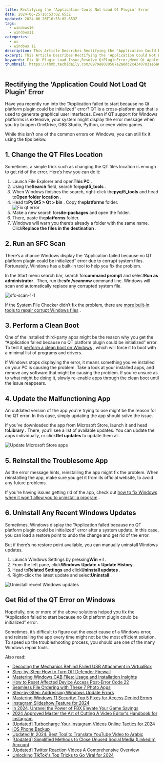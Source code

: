 ```yaml
---
title: Rectifying the 'Application Could Not Load Qt Plugin' Error
date: 2024-06-25T16:53:02.653Z
updated: 2024-06-26T16:53:02.653Z
tags:
  - windows10
  - windows11
categories:
  - os
  - windows 11
description: This Article Describes Rectifying the 'Application Could Not Load Qt Plugin' Error
excerpt: This Article Describes Rectifying the 'Application Could Not Load Qt Plugin' Error
keywords: Fix Qt Plugin Load Issue,Resolve QtPluginError,Mend Qt Applet Loading Problem,Stop Qt Plugin Failure,Correct Qt Plugin Error,Solve Qt Plugin Not Found,Overcome Qt Plugin Error
thumbnail: https://thmb.techidaily.com/8979e8080587e2a8dc2c43407031e5a8747618e7ac4eca2f3b40cffb1bdf15c9.jpg
---
```


## Rectifying the 'Application Could Not Load Qt Plugin' Error

 Have you recently run into the “Application failed to start because no Qt platform plugin could be initialized” error? QT is a cross-platform app that is used to generate graphical user interfaces. Even if QT support for Windows platforms is extensive, your system might display the error message when you try to open OneDrive, OBS Studio, Python, or even video games.

 While this isn’t one of the common errors on Windows, you can still fix it using the tips below.

## 1\. Change the QT Files Location

 Sometimes, a simple trick such as changing the QT files location is enough to get rid of the error. Here’s how you can do it:

1. Launch File Explorer and open**This PC** .
2. Using the**Search** field, search for**pyqt5\_tools** .
3. When Windows finishes the search, right-click the**pyqt5\_tools** and head to**Open folder location** .
4. Head to**PyQt5 > Qt > bin** . Copy the**platforms** folder.  
![Fix qt error](https://static1.makeuseofimages.com/wordpress/wp-content/uploads/2023/01/platforms-folder-1.jpg)
5. Make a new search for**site-packages** and open the folder.
6. There, paste the**platforms** folder.
7. Windows will warn you there’s already a folder with the same name. Click**Replace the files in the destination** .

## 2\. Run an SFC Scan

 There’s a chance Windows display the “Application failed because no QT platform plugin could be initialized” error due to corrupt system files. Fortunately, Windows has a built-in tool to help you fix the problem.

 In the Start menu search bar, search for**command prompt** and select**Run as administrator** . Then, run the**sfc /scannow** command line. Windows will scan and automatically replace any corrupted system file.

![sfc-scan-1-1](https://static1.makeuseofimages.com/wordpress/wp-content/uploads/2023/01/sfc-scan-1-1.jpg)

 If the System File Checker didn’t fix the problem, there are [more built-in tools to repair corrupt Windows files](https://www.makeuseof.com/windows-built-in-repair-tools/) .

## 3\. Perform a Clean Boot

 One of the installed third-party apps might be the reason why you get the “Application failed because no QT platform plugin could be initialized” error. To test it,[perform a clean boot on Windows](https://www.makeuseof.com/clean-boot-windows-11/) , which will force it to boot with a minimal list of programs and drivers.

 If Windows stops displaying the error, it means something you've installed on your PC is causing the problem. Take a look at your installed apps, and remove any software that might be causing the problem. If you're unsure as to what might be doing it, slowly re-enable apps through the clean boot until the issue reappears.

## 4\. Update the Malfunctioning App

 An outdated version of the app you're trying to use might be the reason for the QT error. In this case, simply updating the app should solve the issue.

 If you’ve downloaded the app from Microsoft Store, launch it and head to**Library** . There, you’ll see a list of available updates. You can update the apps individually, or click**Get updates** to update them all.

![Update Microsoft Store apps](https://static1.makeuseofimages.com/wordpress/wp-content/uploads/2023/01/mcirosoft-store-1.jpg)

## 5\. Reinstall the Troublesome App

 As the error message hints, reinstalling the app might fix the problem. When reinstalling the app, make sure you get it from its official website, to avoid any future problems.

 If you're having issues getting rid of the app, check out [how to fix Windows when it won't allow you to uninstall a program](https://www.makeuseof.com/windows-cant-uninstall-program-fix/) .

## 6\. Uninstall Any Recent Windows Updates

 Sometimes, Windows display the “Application failed because no QT platform plugin could be initialized” error after a system update. In this case, you can load a restore point to undo the change and get rid of the error.

 But if there’s no restore point available, you can manually uninstall Windows updates.

1. Launch Windows Settings by pressing**Win + I** .
2. From the left pane, click**Windows Update > Update History** .
3. Head to**Related Settings** and click**Uninstall updates** .
4. Right-click the latest update and select**Uninstall** .

![Uninstall recent Windows updates](https://static1.makeuseofimages.com/wordpress/wp-content/uploads/2023/01/uninstall-updates-1.jpg)

## Get Rid of the QT Error on Windows

 Hopefully, one or more of the above solutions helped you fix the “Application failed to start because no Qt platform plugin could be initialized” error.

 Sometimes, it’s difficult to figure out the exact cause of a Windows error, and reinstalling the app every time might not be the most efficient solution. To speed up the troubleshooting process, you should use one of the many Windows repair tools.


<ins class="adsbygoogle"
     style="display:block"
     data-ad-format="autorelaxed"
     data-ad-client="ca-pub-7571918770474297"
     data-ad-slot="1223367746"></ins>



<ins class="adsbygoogle"
     style="display:block"
     data-ad-client="ca-pub-7571918770474297"
     data-ad-slot="8358498916"
     data-ad-format="auto"
     data-full-width-responsive="true"></ins>

<span class="atpl-alsoreadstyle">Also read:</span>
<div><ul>
<li><a href="https://win11-tips.techidaily.com/decoding-the-mechanics-behind-failed-usb-attachment-in-virtualbox/"><u>Decoding the Mechanics Behind Failed USB Attachment in VirtualBox</u></a></li>
<li><a href="https://win11-tips.techidaily.com/step-by-step-how-to-turn-off-defender-firewall/"><u>Step-by-Step: How to Turn Off Defender Firewall</u></a></li>
<li><a href="https://win11-tips.techidaily.com/mastering-windows-cab-files-usage-and-installation-insights/"><u>Mastering Windows CAB Files: Usage and Installation Insights</u></a></li>
<li><a href="https://win11-tips.techidaily.com/how-to-reset-affected-device-access-post-error-code-22/"><u>How to Reset Affected Device Access Post-Error Code 22</u></a></li>
<li><a href="https://win11-tips.techidaily.com/seamless-file-ordering-with-these-7-photo-apps/"><u>Seamless File Ordering with These 7 Photo Apps</u></a></li>
<li><a href="https://win11-tips.techidaily.com/step-by-step-addressing-windows-update-errors/"><u>Step-by-Step: Addressing Windows Update Errors</u></a></li>
<li><a href="https://win11-tips.techidaily.com/mastering-windows-11-security-top-5-fixes-for-access-denied-errors/"><u>Mastering Windows 11 Security: Top 5 Fixes for Access Denied Errors</u></a></li>
<li><a href="https://instagram-clips.techidaily.com/instagram-slideshow-feature-for-2024/"><u>Instagram Slideshow Feature for 2024</u></a></li>
<li><a href="https://screen-video-capture.techidaily.com/in-2024-unravel-the-power-of-fbx-elevate-your-game-savings/"><u>In 2024, Unravel the Power of FBX  Elevate Your Game Savings</u></a></li>
<li><a href="https://instagram-video-recordings.techidaily.com/2024-approved-master-the-art-of-cutting-a-video-editors-handbook-for-instagram/"><u>2024 Approved  Master the Art of Cutting  A Video Editor's Handbook for Instagram</u></a></li>
<li><a href="https://instagram-clips.techidaily.com/updated-turbocharge-your-instagram-videos-online-tactics-for-2024/"><u>[Updated] Turbocharge Your Instagram Videos  Online Tactics for 2024</u></a></li>
<li><a href="https://tools.techidaily.com/wondershare/drfone/iphone-backup-and-restore/"><u>iOS Phone Backup</u></a></li>
<li><a href="https://ai-voice-clone.techidaily.com/updated-in-2024-best-tool-to-translate-youtube-video-to-arabic/"><u>Updated In 2024, Best Tool to Translate YouTube Video to Arabic</u></a></li>
<li><a href="https://extra-support.techidaily.com/updated-simplified-methods-to-close-unused-social-media-linkedin-account/"><u>[Updated] Simplified Methods to Close Unused Social Media (LinkedIn) Account</u></a></li>
<li><a href="https://twitter-videos.techidaily.com/updated-twitter-reaction-videos-a-comprehensive-overview/"><u>[Updated] Twitter Reaction Videos  A Comprehensive Overview</u></a></li>
<li><a href="https://tiktok-videos.techidaily.com/unlocking-tiktoks-top-tricks-to-go-viral-for-2024/"><u>Unlocking TikTok's Top Tricks to Go Viral for 2024</u></a></li>
</ul></div>
